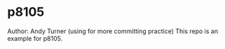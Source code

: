 # p8105

Author: Andy Turner (using for more committing practice)
This repo is an example for p8105. 